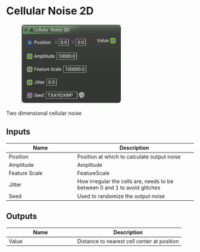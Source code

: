# Cellular Noise 2D

<div align="left" data-full-width="false">

<figure><img src="../../../api/Noise/Cellular_Noise_2D.png" alt=""><figcaption></figcaption></figure>

</div>

Two dimensional cellular noise

## Inputs

<table><thead><tr><th width="170">Name</th><th>Description</th></tr></thead><tbody><tr><td>Position</td><td>Position at which to calculate output noise</td></tr><tr><td>Amplitude</td><td>Amplitude</td></tr><tr><td>Feature Scale</td><td>FeatureScale</td></tr><tr><td>Jitter</td><td>How irregular the cells are, needs to be between 0 and 1 to avoid glitches</td></tr><tr><td>Seed</td><td>Used to randomize the output noise</td></tr></tbody></table>

## Outputs

<table><thead><tr><th width="170">Name</th><th>Description</th></tr></thead><tbody><tr><td>Value</td><td>Distance to nearest cell center at position</td></tr></tbody></table>
